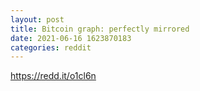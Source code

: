 ```yaml
--- 
layout: post 
title: Bitcoin graph: perfectly mirrored 
date: 2021-06-16 1623870183 
categories: reddit 
--- 
```

https://redd.it/o1cl6n